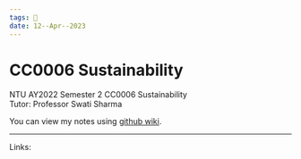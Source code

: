```yaml
---
tags: 🌱
date: 12--Apr--2023
---
```


# CC0006 Sustainability  

NTU AY2022 Semester 2 CC0006 Sustainability  
Tutor: Professor Swati Sharma  

You can view my notes using [github wiki](https://github.com/HiIAmTzeKean/CC0006-Sustainability/wiki).

---
Links: 

